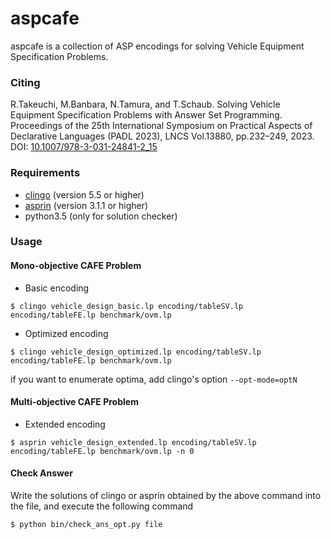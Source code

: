 # aspcafe
aspcafe is a collection of ASP encodings for solving Vehicle Equipment Specification Problems.

### Citing

R.Takeuchi, M.Banbara, N.Tamura, and T.Schaub.
Solving Vehicle Equipment Specification Problems with Answer Set Programming.
Proceedings of the 25th International Symposium on Practical Aspects of Declarative Languages
(PADL 2023), LNCS Vol.13880, pp.232–249, 2023.
DOI: [10.1007/978-3-031-24841-2_15](http://dx.doi.org/10.1007/978-3-031-24841-2_15)

### Requirements
- [clingo](https://potassco.org/clingo/) (version 5.5 or higher)
- [asprin](https://potassco.org/asprin/) (version 3.1.1 or higher)
- python3.5 (only for solution checker)

### Usage

#### Mono-objective CAFE Problem
- Basic encoding
```
$ clingo vehicle_design_basic.lp encoding/tableSV.lp encoding/tableFE.lp benchmark/ovm.lp
```
  
- Optimized encoding
```
$ clingo vehicle_design_optimized.lp encoding/tableSV.lp encoding/tableFE.lp benchmark/ovm.lp
```
	
if you want to enumerate optima, add clingo's option `--opt-mode=optN`
  
#### Multi-objective CAFE Problem
- Extended encoding
```
$ asprin vehicle_design_extended.lp encoding/tableSV.lp encoding/tableFE.lp benchmark/ovm.lp -n 0
```
	
#### Check Answer
Write the solutions of clingo or asprin obtained by the above command into the file, 
and execute the following command
```
$ python bin/check_ans_opt.py file
```



